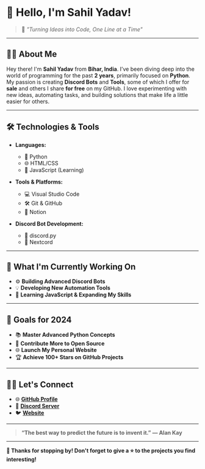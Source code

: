 # **👋 Hello, I'm Sahil Yadav!**

> 🌟 _"Turning Ideas into Code, One Line at a Time"_

---

## **👨‍💻 About Me**

Hey there! I'm **Sahil Yadav** from **Bihar, India**. I’ve been diving deep into the world of programming for the past **2 years**, primarily focused on **Python**. My passion is creating **Discord Bots** and **Tools**, some of which I offer for **sale** and others I share **for free** on my GitHub. I love experimenting with new ideas, automating tasks, and building solutions that make life a little easier for others.

---

## **🛠️ Technologies & Tools**

- **Languages:** 
  - 🐍 Python
  - 🌐 HTML/CSS
  - 🚀 JavaScript (Learning)
  
- **Tools & Platforms:**
  - 💻 Visual Studio Code
  - 🛠️ Git & GitHub
  - 📝 Notion
  
- **Discord Bot Development:**
  - 🤖 discord.py
  - 🌟 Nextcord

---

## **🔭 What I'm Currently Working On**

- ⚙️ **Building Advanced Discord Bots**
- 💡 **Developing New Automation Tools**
- 🌱 **Learning JavaScript & Expanding My Skills**

---

## **🎯 Goals for 2024**

- 📚 **Master Advanced Python Concepts**
- 🚀 **Contribute More to Open Source**
- 🌐 **Launch My Personal Website**
- 🏆 **Achieve 100+ Stars on GitHub Projects**

---

## **🧑‍💻 Let's Connect**

- 🌐 [**GitHub Profile**](https://github.com/NotYourSahil)
- 💼 [**Discord Server**](https://discord.gg/sagemarket)
- 🐦 [**Website**](https://sagemarket.in)

---

> **“The best way to predict the future is to invent it.”**
> **— Alan Kay**

---


**🎉 Thanks for stopping by! Don't forget to give a ⭐️ to the projects you find interesting!**
